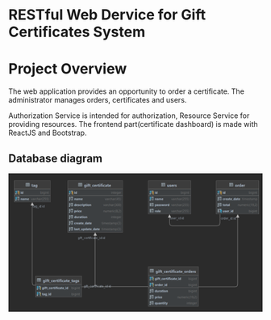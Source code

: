 # RESTful Web Dervice for Gift Certificates System
# Project Overview

The web application provides an opportunity to order a certificate. The administrator manages orders, certificates and users. 

Authorization Service is intended for authorization, Resource Service for providing resources. The frontend part(certificate dashboard) is made with ReactJS and Bootstrap.

## Database diagram

![database](sql/diagram.png)
